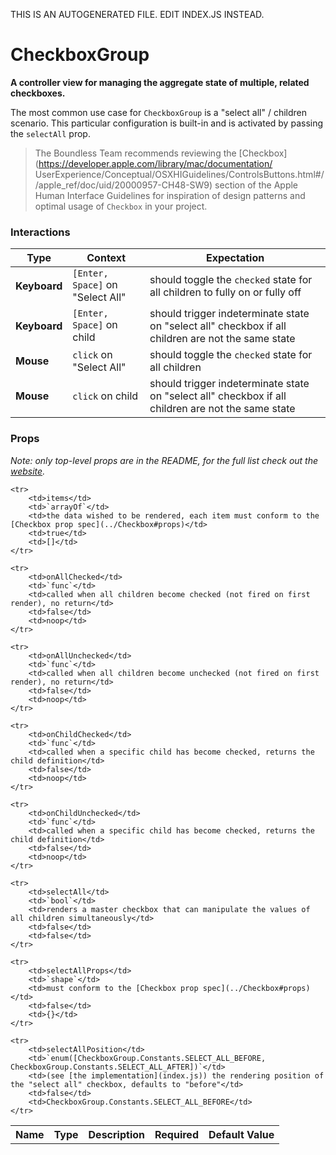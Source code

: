 THIS IS AN AUTOGENERATED FILE. EDIT INDEX.JS INSTEAD.

# CheckboxGroup
__A controller view for managing the aggregate state of multiple, related checkboxes.__

The most common use case for `CheckboxGroup` is a "select all" / children scenario. This particular
configuration is built-in and is activated by passing the `selectAll` prop.

> The Boundless Team recommends reviewing the [Checkbox](https://developer.apple.com/library/mac/documentation/
UserExperience/Conceptual/OSXHIGuidelines/ControlsButtons.html#//apple_ref/doc/uid/20000957-CH48-SW9) section of
the Apple Human Interface Guidelines for inspiration of design patterns and optimal usage of `Checkbox`
in your project.


### Interactions

Type | Context | Expectation
---- | ------- | -----------
__Keyboard__ | `[Enter, Space]` on "Select All" | should toggle the `checked` state for all children to fully on or fully off
__Keyboard__ | `[Enter, Space]` on child | should trigger indeterminate state on "select all" checkbox if all children are not the same state
__Mouse__ | `click` on "Select All" | should toggle the `checked` state for all children
__Mouse__ | `click` on child | should trigger indeterminate state on "select all" checkbox if all children are not the same state

### Props

_Note: only top-level props are in the README, for the full list check out the [website](http://boundless.js.org/CheckboxGroup#props)._

<table>
    <tr>
        <th>Name</th>
        <th>Type</th>
        <th>Description</th>
        <th>Required</th>
        <th>Default Value</th>
    </tr>
    
    <tr>
        <td>items</td>
        <td>`arrayOf`</td>
        <td>the data wished to be rendered, each item must conform to the [Checkbox prop spec](../Checkbox#props)</td>
        <td>true</td>
        <td>[]</td>
    </tr>
    
    <tr>
        <td>onAllChecked</td>
        <td>`func`</td>
        <td>called when all children become checked (not fired on first render), no return</td>
        <td>false</td>
        <td>noop</td>
    </tr>
    
    <tr>
        <td>onAllUnchecked</td>
        <td>`func`</td>
        <td>called when all children become unchecked (not fired on first render), no return</td>
        <td>false</td>
        <td>noop</td>
    </tr>
    
    <tr>
        <td>onChildChecked</td>
        <td>`func`</td>
        <td>called when a specific child has become checked, returns the child definition</td>
        <td>false</td>
        <td>noop</td>
    </tr>
    
    <tr>
        <td>onChildUnchecked</td>
        <td>`func`</td>
        <td>called when a specific child has become checked, returns the child definition</td>
        <td>false</td>
        <td>noop</td>
    </tr>
    
    <tr>
        <td>selectAll</td>
        <td>`bool`</td>
        <td>renders a master checkbox that can manipulate the values of all children simultaneously</td>
        <td>false</td>
        <td>false</td>
    </tr>
    
    <tr>
        <td>selectAllProps</td>
        <td>`shape`</td>
        <td>must conform to the [Checkbox prop spec](../Checkbox#props)</td>
        <td>false</td>
        <td>{}</td>
    </tr>
    
    <tr>
        <td>selectAllPosition</td>
        <td>`enum([CheckboxGroup.Constants.SELECT_ALL_BEFORE, CheckboxGroup.Constants.SELECT_ALL_AFTER])`</td>
        <td>(see [the implementation](index.js)) the rendering position of the "select all" checkbox, defaults to "before"</td>
        <td>false</td>
        <td>CheckboxGroup.Constants.SELECT_ALL_BEFORE</td>
    </tr>
    
</table>